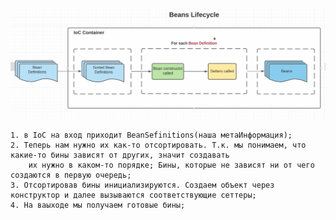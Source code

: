 ![](000scr/BeansLifecycle.png)

    1. в IoC на вход приходит BeanSefinitions(наша метаИнформация);
    2. Теперь нам нужно их как-то отсортировать. Т.к. мы понимаем, что какие-то бины зависят от других, значит создавать 
        их нужно в каком-то порядке; Бины, которые не зависят ни от чего создаются в первую очередь;
    3. Отсортировав бины инициализируются. Создаем объект через конструктор и далее вызываются соответствующие сеттеры;
    4. На ваыходе мы получаем готовые бины;